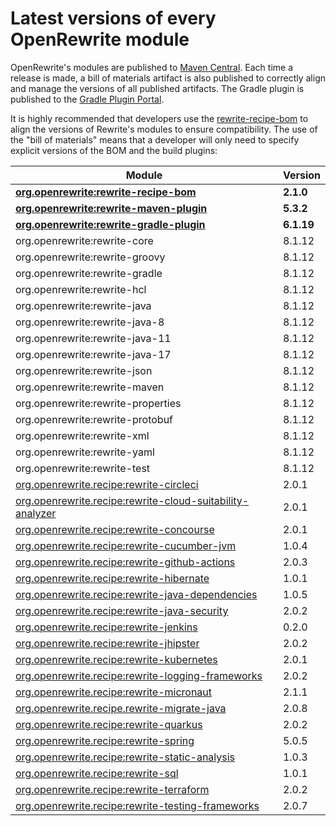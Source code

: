 # Latest versions of every OpenRewrite module

OpenRewrite's modules are published to [Maven Central](https://search.maven.org/search?q=org.openrewrite). Each time a release is made, a bill of materials artifact is also published to correctly align and manage the versions of all published artifacts. The Gradle plugin is published to the [Gradle Plugin Portal](https://plugins.gradle.org/plugin/org.openrewrite.rewrite).

It is highly recommended that developers use the [rewrite-recipe-bom](https://github.com/openrewrite/rewrite-recipe-bom) to align the versions of Rewrite's modules to ensure compatibility. The use of the "bill of materials" means that a developer will only need to specify explicit versions of the BOM and the build plugins:

| Module                                                                                                                          | Version    |
| --------------------------------------------------------------------------------------------------------------------------------| ---------- |
| [**org.openrewrite:rewrite-recipe-bom**](https://github.com/openrewrite/rewrite-recipe-bom)                                     | **2.1.0** |
| [**org.openrewrite:rewrite-maven-plugin**](https://github.com/openrewrite/rewrite-maven-plugin)                                 | **5.3.2** |
| [**org.openrewrite:rewrite-gradle-plugin**](https://github.com/openrewrite/rewrite-gradle-plugin)                               | **6.1.19** |
| org.openrewrite:rewrite-core                                                                                                    | 8.1.12     |
| org.openrewrite:rewrite-groovy                                                                                                  | 8.1.12     |
| org.openrewrite:rewrite-gradle                                                                                                  | 8.1.12     |
| org.openrewrite:rewrite-hcl                                                                                                     | 8.1.12     |
| org.openrewrite:rewrite-java                                                                                                    | 8.1.12     |
| org.openrewrite:rewrite-java-8                                                                                                  | 8.1.12     |
| org.openrewrite:rewrite-java-11                                                                                                 | 8.1.12     |
| org.openrewrite:rewrite-java-17                                                                                                 | 8.1.12     |
| org.openrewrite:rewrite-json                                                                                                    | 8.1.12     |
| org.openrewrite:rewrite-maven                                                                                                   | 8.1.12     |
| org.openrewrite:rewrite-properties                                                                                              | 8.1.12     |
| org.openrewrite:rewrite-protobuf                                                                                                | 8.1.12     |
| org.openrewrite:rewrite-xml                                                                                                     | 8.1.12     |
| org.openrewrite:rewrite-yaml                                                                                                    | 8.1.12     |
| org.openrewrite:rewrite-test                                                                                                    | 8.1.12     |
| [org.openrewrite.recipe:rewrite-circleci](https://github.com/openrewrite/rewrite-circleci)                                      | 2.0.1     |
| [org.openrewrite.recipe:rewrite-cloud-suitability-analyzer](https://github.com/openrewrite/rewrite-cloud-suitability-analyzer)  | 2.0.1     |
| [org.openrewrite.recipe:rewrite-concourse](https://github.com/openrewrite/rewrite-concourse)                                    | 2.0.1     |
| [org.openrewrite.recipe:rewrite-cucumber-jvm](https://github.com/openrewrite/rewrite-cucumber-jvm)                              | 1.0.4     |
| [org.openrewrite.recipe:rewrite-github-actions](https://github.com/openrewrite/rewrite-github-actions)                          | 2.0.3     |
| [org.openrewrite.recipe:rewrite-hibernate](https://github.com/openrewrite/rewrite-hibernate)                                    | 1.0.1     |
| [org.openrewrite.recipe:rewrite-java-dependencies](https://github.com/openrewrite/rewrite-java-dependencies)                    | 1.0.5     |
| [org.openrewrite.recipe:rewrite-java-security](https://github.com/openrewrite/rewrite-java-security)                            | 2.0.2     |
| [org.openrewrite.recipe:rewrite-jenkins](https://github.com/openrewrite/rewrite-jenkins)                                        | 0.2.0     |
| [org.openrewrite.recipe:rewrite-jhipster](https://github.com/openrewrite/rewrite-jhipster)                                      | 2.0.2     |
| [org.openrewrite.recipe:rewrite-kubernetes](https://github.com/openrewrite/rewrite-kubernetes)                                  | 2.0.1     |
| [org.openrewrite.recipe:rewrite-logging-frameworks](https://github.com/openrewrite/rewrite-logging-frameworks)                  | 2.0.2     |
| [org.openrewrite.recipe:rewrite-micronaut](https://github.com/openrewrite/rewrite-micronaut)                                    | 2.1.1     |
| [org.openrewrite.recipe.rewrite-migrate-java](https://github.com/openrewrite/rewrite-migrate-java)                              | 2.0.8     |
| [org.openrewrite.recipe:rewrite-quarkus](https://github.com/openrewrite/rewrite-quarkus)                                        | 2.0.2     |
| [org.openrewrite.recipe:rewrite-spring](https://github.com/openrewrite/rewrite-spring)                                          | 5.0.5     |
| [org.openrewrite.recipe:rewrite-static-analysis](https://github.com/openrewrite/rewrite-static-analysis)                        | 1.0.3     |
| [org.openrewrite.recipe:rewrite-sql](https://github.com/openrewrite/rewrite-sql)                                                | 1.0.1     |
| [org.openrewrite.recipe:rewrite-terraform](https://github.com/openrewrite/rewrite-terraform)                                    | 2.0.2     |
| [org.openrewrite.recipe:rewrite-testing-frameworks](https://github.com/openrewrite/rewrite-testing-frameworks)                  | 2.0.7     |
